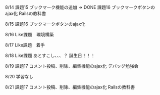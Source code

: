 8/14
課題15 ブックマーク機能の追加 → DONE
課題16 ブックマークボタンのajax化
Railsの教科書

8/15
課題16 ブックマークボタンのajax化

8/16
Like課題　環境構築

8/17
Like課題　着手

8/18
Like課題 あとすこし、、、？
誕生日！！！

8/19
課題17 コメント投稿、削除、編集機能のajax化
デバッグ勉強会

8/20
学習なし

8/21
課題17 コメント投稿、削除、編集機能のajax化
Railsの教科書

